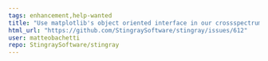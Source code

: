 ```yaml
---
tags: enhancement,help-wanted
title: "Use matplotlib's object oriented interface in our crossspectrum.plot and other places"
html_url: "https://github.com/StingraySoftware/stingray/issues/612"
user: matteobachetti
repo: StingraySoftware/stingray
---
```


